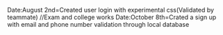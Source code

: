 Date:August 2nd=Created user login with experimental css(Validated by teammate)
//Exam and college works
Date:October 8th=Crated a sign up with email and phone number validation through local database
